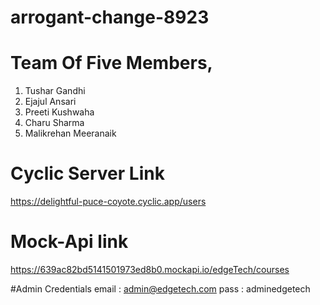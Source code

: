 # arrogant-change-8923
# Team Of Five Members,
1. Tushar Gandhi <br>
2. Ejajul Ansari <br>
3. Preeti Kushwaha <br>
4. Charu Sharma <br>
5. Malikrehan Meeranaik 



# Cyclic Server Link
https://delightful-puce-coyote.cyclic.app/users
 
# Mock-Api link
https://639ac82bd5141501973ed8b0.mockapi.io/edgeTech/courses

#Admin Credentials 
email : admin@edgetech.com
pass : adminedgetech

